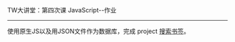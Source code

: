 TW大讲堂：第四次课 JavaScript--作业

---

使用原生JS以及用JSON文件作为数据库，完成 project [搜索书签](https://crystalynliu.github.io/search-bookmark-js)。
